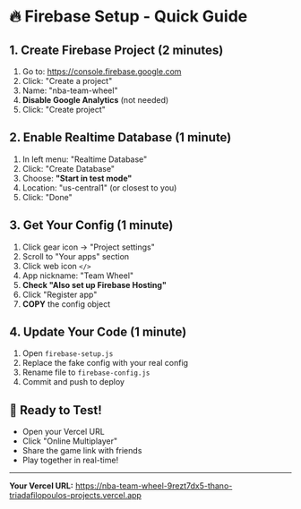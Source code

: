 # 🔥 Firebase Setup - Quick Guide

## 1. Create Firebase Project (2 minutes)
1. Go to: https://console.firebase.google.com
2. Click: "Create a project"
3. Name: "nba-team-wheel"
4. **Disable Google Analytics** (not needed)
5. Click: "Create project"

## 2. Enable Realtime Database (1 minute)
1. In left menu: "Realtime Database"
2. Click: "Create Database"
3. Choose: **"Start in test mode"**
4. Location: "us-central1" (or closest to you)
5. Click: "Done"

## 3. Get Your Config (1 minute)
1. Click gear icon → "Project settings"
2. Scroll to "Your apps" section
3. Click web icon `</>`
4. App nickname: "Team Wheel"
5. **Check "Also set up Firebase Hosting"**
6. Click "Register app"
7. **COPY** the config object

## 4. Update Your Code (1 minute)
1. Open `firebase-setup.js`
2. Replace the fake config with your real config
3. Rename file to `firebase-config.js`
4. Commit and push to deploy

## 🚀 Ready to Test!
- Open your Vercel URL
- Click "Online Multiplayer"
- Share the game link with friends
- Play together in real-time!

---

**Your Vercel URL:** https://nba-team-wheel-9rezt7dx5-thano-triadafilopoulos-projects.vercel.app 
